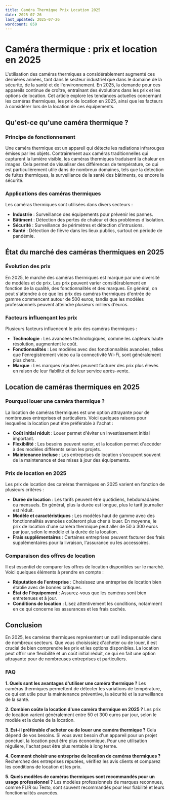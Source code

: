 ```yaml
---
title: Caméra Thermique Prix Location 2025
date: 2025-07-26
last_updated: 2025-07-26
wordcount: 859
---
```


# Caméra thermique : prix et location en 2025

L'utilisation des caméras thermiques a considérablement augmenté ces dernières années, tant dans le secteur industriel que dans le domaine de la sécurité, de la santé et de l'environnement. En 2025, la demande pour ces appareils continue de croître, entraînant des évolutions dans les prix et les options de location. Cet article explore les tendances actuelles concernant les caméras thermiques, les prix de location en 2025, ainsi que les facteurs à considérer lors de la location de ces équipements.

## Qu'est-ce qu'une caméra thermique ?

### Principe de fonctionnement

Une caméra thermique est un appareil qui détecte les radiations infrarouges émises par les objets. Contrairement aux caméras traditionnelles qui capturent la lumière visible, les caméras thermiques traduisent la chaleur en images. Cela permet de visualiser des différences de température, ce qui est particulièrement utile dans de nombreux domaines, tels que la détection de fuites thermiques, la surveillance de la santé des bâtiments, ou encore la sécurité.

### Applications des caméras thermiques

Les caméras thermiques sont utilisées dans divers secteurs :

- **Industrie** : Surveillance des équipements pour prévenir les pannes.
- **Bâtiment** : Détection des pertes de chaleur et des problèmes d'isolation.
- **Sécurité** : Surveillance de périmètres et détection d'intrusions.
- **Santé** : Détection de fièvre dans les lieux publics, surtout en période de pandémie.

## État du marché des caméras thermiques en 2025

### Évolution des prix

En 2025, le marché des caméras thermiques est marqué par une diversité de modèles et de prix. Les prix peuvent varier considérablement en fonction de la qualité, des fonctionnalités et des marques. En général, on peut s'attendre à ce que les prix des caméras thermiques d'entrée de gamme commencent autour de 500 euros, tandis que les modèles professionnels peuvent atteindre plusieurs milliers d'euros.

### Facteurs influençant les prix

Plusieurs facteurs influencent le prix des caméras thermiques :

- **Technologie** : Les avancées technologiques, comme les capteurs haute résolution, augmentent le coût.
- **Fonctionnalités** : Les modèles avec des fonctionnalités avancées, telles que l'enregistrement vidéo ou la connectivité Wi-Fi, sont généralement plus chers.
- **Marque** : Les marques réputées peuvent facturer des prix plus élevés en raison de leur fiabilité et de leur service après-vente.

## Location de caméras thermiques en 2025

### Pourquoi louer une caméra thermique ?

La location de caméras thermiques est une option attrayante pour de nombreuses entreprises et particuliers. Voici quelques raisons pour lesquelles la location peut être préférable à l'achat :

- **Coût initial réduit** : Louer permet d'éviter un investissement initial important.
- **Flexibilité** : Les besoins peuvent varier, et la location permet d'accéder à des modèles différents selon les projets.
- **Maintenance incluse** : Les entreprises de location s'occupent souvent de la maintenance et des mises à jour des équipements.

### Prix de location en 2025

Les prix de location des caméras thermiques en 2025 varient en fonction de plusieurs critères :

- **Durée de location** : Les tarifs peuvent être quotidiens, hebdomadaires ou mensuels. En général, plus la durée est longue, plus le tarif journalier est réduit.
- **Modèle et caractéristiques** : Les modèles haut de gamme avec des fonctionnalités avancées coûteront plus cher à louer. En moyenne, le prix de location d'une caméra thermique peut aller de 50 à 300 euros par jour, selon le modèle et la durée de la location.
- **Frais supplémentaires** : Certaines entreprises peuvent facturer des frais supplémentaires pour la livraison, l'assurance ou les accessoires.

### Comparaison des offres de location

Il est essentiel de comparer les offres de location disponibles sur le marché. Voici quelques éléments à prendre en compte :

- **Réputation de l'entreprise** : Choisissez une entreprise de location bien établie avec de bonnes critiques.
- **État de l'équipement** : Assurez-vous que les caméras sont bien entretenues et à jour.
- **Conditions de location** : Lisez attentivement les conditions, notamment en ce qui concerne les assurances et les frais cachés.

## Conclusion

En 2025, les caméras thermiques représentent un outil indispensable dans de nombreux secteurs. Que vous choisissiez d'acheter ou de louer, il est crucial de bien comprendre les prix et les options disponibles. La location peut offrir une flexibilité et un coût initial réduit, ce qui en fait une option attrayante pour de nombreuses entreprises et particuliers. 

### FAQ

**1. Quels sont les avantages d'utiliser une caméra thermique ?**
Les caméras thermiques permettent de détecter les variations de température, ce qui est utile pour la maintenance préventive, la sécurité et la surveillance de la santé.

**2. Combien coûte la location d'une caméra thermique en 2025 ?**
Les prix de location varient généralement entre 50 et 300 euros par jour, selon le modèle et la durée de la location.

**3. Est-il préférable d'acheter ou de louer une caméra thermique ?**
Cela dépend de vos besoins. Si vous avez besoin d'un appareil pour un projet ponctuel, la location peut être plus économique. Pour une utilisation régulière, l'achat peut être plus rentable à long terme.

**4. Comment choisir une entreprise de location de caméras thermiques ?**
Recherchez des entreprises réputées, vérifiez les avis clients et comparez les conditions de location et les prix.

**5. Quels modèles de caméras thermiques sont recommandés pour un usage professionnel ?**
Les modèles professionnels de marques reconnues, comme FLIR ou Testo, sont souvent recommandés pour leur fiabilité et leurs fonctionnalités avancées.